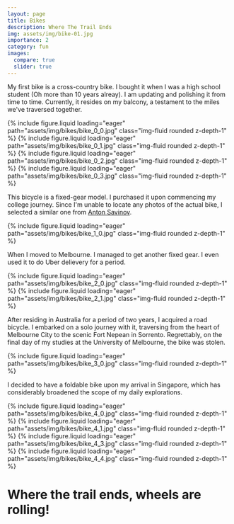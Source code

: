 ```yaml
---
layout: page
title: Bikes
description: Where The Trail Ends
img: assets/img/bike-01.jpg
importance: 2
category: fun
images:
  compare: true
  slider: true
---
```


My first bike is a cross-country bike. I bought it when I was a high school student (Oh more than 10 years alreay).
I am updating and polishing it from time to time. Currently, it resides on my balcony, a testament to the miles we've traversed together.

<swiper-container keyboard="true" navigation="true" pagination="true" pagination-clickable="true" pagination-dynamic-bullets="true" rewind="true">
    <swiper-slide>{% include figure.liquid loading="eager" path="assets/img/bikes/bike_0_0.jpg" class="img-fluid rounded z-depth-1" %}</swiper-slide>
    <swiper-slide>{% include figure.liquid loading="eager" path="assets/img/bikes/bike_0_1.jpg" class="img-fluid rounded z-depth-1" %}</swiper-slide>
    <swiper-slide>{% include figure.liquid loading="eager" path="assets/img/bikes/bike_0_2.jpg" class="img-fluid rounded z-depth-1" %}</swiper-slide>
    <swiper-slide>{% include figure.liquid loading="eager" path="assets/img/bikes/bike_0_3.jpg" class="img-fluid rounded z-depth-1" %}</swiper-slide>
</swiper-container>

This bicycle is a fixed-gear model. I purchased it upon commencing my college journey.
Since I'm unable to locate any photos of the actual bike, I selected a similar one from <a href="https://unsplash.com/@tonchik?utm_content=creditCopyText&utm_medium=referral&utm_source=unsplash">Anton Savinov</a>.

<swiper-container keyboard="true" navigation="true" pagination="true" pagination-clickable="true" pagination-dynamic-bullets="true" rewind="true">
    <swiper-slide>{% include figure.liquid loading="eager" path="assets/img/bikes/bike_1_0.jpg" class="img-fluid rounded z-depth-1" %}</swiper-slide>
</swiper-container>

When I moved to Melbourne. I managed to get another fixed gear.
I even used it to do Uber delievery for a period.

<swiper-container keyboard="true" navigation="true" pagination="true" pagination-clickable="true" pagination-dynamic-bullets="true" rewind="true">
    <swiper-slide>{% include figure.liquid loading="eager" path="assets/img/bikes/bike_2_0.jpg" class="img-fluid rounded z-depth-1" %}</swiper-slide>
    <swiper-slide>{% include figure.liquid loading="eager" path="assets/img/bikes/bike_2_1.jpg" class="img-fluid rounded z-depth-1" %}</swiper-slide>
</swiper-container>

After residing in Australia for a period of two years, I acquired a road bicycle. I embarked on a solo journey with it, traversing from the heart of Melbourne City to the scenic Fort Nepean in Sorrento. Regrettably, on the final day of my studies at the University of Melbourne, the bike was stolen.

<swiper-container keyboard="true" navigation="true" pagination="true" pagination-clickable="true" pagination-dynamic-bullets="true" rewind="true">
    <swiper-slide>{% include figure.liquid loading="eager" path="assets/img/bikes/bike_3_0.jpg" class="img-fluid rounded z-depth-1" %}</swiper-slide>
</swiper-container>

I decided to have a foldable bike upon my arrival in Singapore, which has considerably broadened the scope of my daily explorations.

<swiper-container keyboard="true" navigation="true" pagination="true" pagination-clickable="true" pagination-dynamic-bullets="true" rewind="true">
    <swiper-slide>{% include figure.liquid loading="eager" path="assets/img/bikes/bike_4_0.jpg" class="img-fluid rounded z-depth-1" %}</swiper-slide>
    <swiper-slide>{% include figure.liquid loading="eager" path="assets/img/bikes/bike_4_1.jpg" class="img-fluid rounded z-depth-1" %}</swiper-slide>
    <swiper-slide>{% include figure.liquid loading="eager" path="assets/img/bikes/bike_4_3.jpg" class="img-fluid rounded z-depth-1" %}</swiper-slide>
    <swiper-slide>{% include figure.liquid loading="eager" path="assets/img/bikes/bike_4_4.jpg" class="img-fluid rounded z-depth-1" %}</swiper-slide>
</swiper-container>


# Where the trail ends, wheels are rolling!